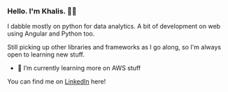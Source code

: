 ### Hello. I'm Khalis. 🙋‍♂️

I dabble mostly on python for data analytics. A bit of development on web using Angular and Python too.

Still picking up other libraries and frameworks as I go along, so I'm always open to learning new stuff.

- 🌱 I’m currently learning more on AWS stuff

You can find me on [LinkedIn](https://www.linkedin.com/in/khaliskassim/) here!
<!--
**kkhalis/kkhalis** is a ✨ _special_ ✨ repository because its `README.md` (this file) appears on your GitHub profile.

Here are some ideas to get you started:

- 🔭 I’m currently working on ...
- 🌱 I’m currently learning ...
- 👯 I’m looking to collaborate on ...
- 🤔 I’m looking for help with ...
- 💬 Ask me about ...
- 📫 How to reach me: ...
- 😄 Pronouns: ...
- ⚡ Fun fact: ...
-->
